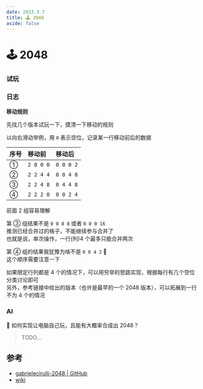 ```yaml
---
date: 2023.3.7
title: 🕹️ 2048
aside: false
---
```


# 🕹️ 2048

### 试玩

<script lang='ts' setup>import C from '~/views/2048/index.vue'</script>

<ClientOnly><C /></ClientOnly>

### 日志

**移动规则**

先找几个版本试玩一下，摸清一下移动的规则

以向右滑动举例，用 `0` 表示空位，记录某一行移动前后的数据

| 序号 | 移动前    | 移动后    |
| :--- | :-------- | :-------- |
| ①    | `2 0 0 0` | `0 0 0 2` |
| ②    | `2 2 4 4` | `0 0 4 8` |
| ③    | `2 2 4 8` | `0 4 4 8` |
| ④    | `2 2 2 0` | `0 0 2 4` |

前面 2 组容易理解

第 ③ 组结果不是 `0 0 8 8` 或者 `0 0 0 16`  
推测已经合并过的格子，不能继续参与合并了  
也就是说，单次操作，一行(列)4 个最多只能合并两次

第 ④ 组的结果我犹豫为啥不是 `0 0 4 2` 🤔  
这个顺序需要注意一下

如果限定行列都是 4 个的情况下，可以用穷举的思路实现，根据每行有几个空位分类讨论即可  
另外，参考链接中给出的版本（也许是最早的一个 2048 版本），可以拓展到一行不为 4 个的情况

### AI

🤔 如何实现让电脑自己玩，且能有大概率合成出 2048？

> TODO...

## 参考

- [gabrielecirulli-2048 | GitHub](https://github.com/gabrielecirulli/2048)
- [wiki](<https://en.wikipedia.org/wiki/2048_(video_game)>)
